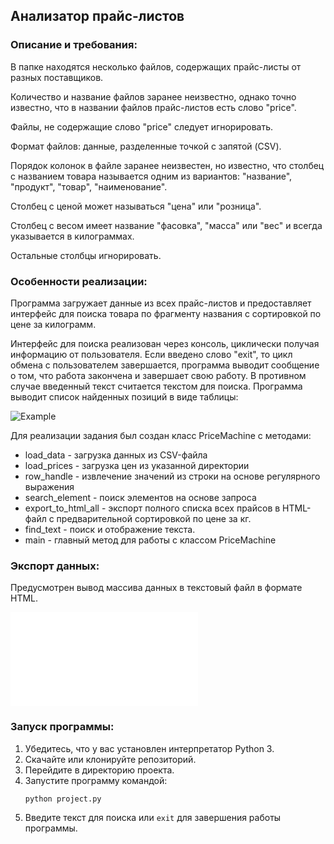 ## Анализатор прайс-листов

### Описание и требования:

В папке находятся несколько файлов, содержащих прайс-листы от разных поставщиков.

Количество и название файлов заранее неизвестно, однако точно известно, что в названии файлов прайс-листов есть слово "price".

Файлы, не содержащие слово "price" следует игнорировать.

Формат файлов: данные, разделенные точкой с запятой (CSV).

Порядок колонок в файле заранее неизвестен, но известно, что столбец с названием товара называется одним из вариантов: "название", "продукт", "товар", "наименование".

Столбец с ценой может называться "цена" или "розница".

Столбец с весом имеет название "фасовка", "масса" или "вес" и всегда указывается в килограммах.

Остальные столбцы игнорировать.

### Особенности реализации:

Программа загружает данные из всех прайс-листов и предоставляет интерфейс для поиска товара по фрагменту названия с сортировкой по цене за килограмм.

Интерфейс для поиска реализован через консоль, циклически получая информацию от пользователя. Если введено слово "exit", то цикл обмена с пользователем завершается, программа выводит сообщение о том, что работа закончена и завершает свою работу. В противном случае введенный текст считается текстом для поиска. Программа выводит список найденных позиций в виде таблицы:

![Example](https://github.com/user-attachments/assets/71a3aaba-f952-4148-9c6d-b592476ea76c)

Для реализации задания был создан класс PriceMachine с методами:
* load_data - загрузка данных из CSV-файла
* load_prices - загрузка цен из указанной директории
* row_handle - извлечение значений из строки на основе регулярного выражения
* search_element - поиск элементов на основе запроса
* export_to_html_all - экспорт полного списка всех прайсов в HTML-файл с предварительной сортировкой по цене за кг.
* find_text - поиск и отображение текста.
* main - главный метод для работы с классом PriceMachine

### Экспорт данных:

Предусмотрен вывод массива данных в текстовый файл в формате HTML.

![output_all](output_all.html)

### Запуск программы:

1. Убедитесь, что у вас установлен интерпретатор Python 3.
2. Скачайте или клонируйте репозиторий.
3. Перейдите в директорию проекта.
4. Запустите программу командой:
   ```bash
   python project.py
   ```
5. Введите текст для поиска или `exit` для завершения работы программы.

